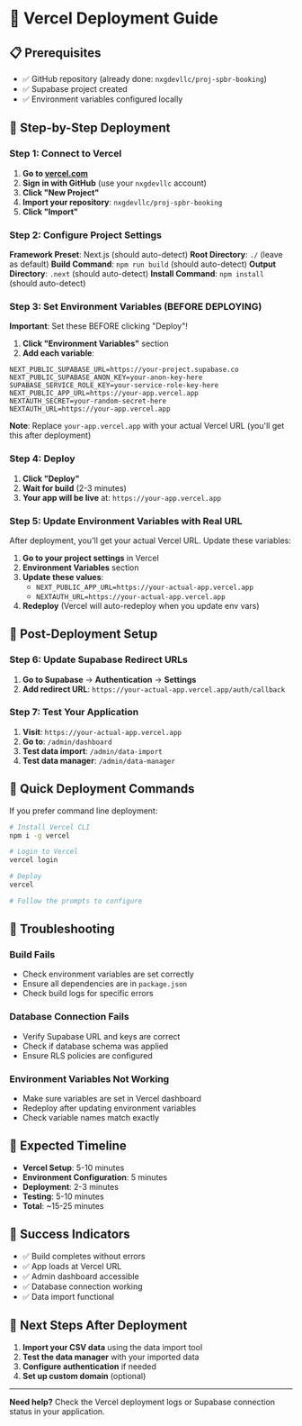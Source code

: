 # 🚀 Vercel Deployment Guide

## 📋 Prerequisites
- ✅ GitHub repository (already done: `nxgdevllc/proj-spbr-booking`)
- ✅ Supabase project created
- ✅ Environment variables configured locally

## 🔧 Step-by-Step Deployment

### **Step 1: Connect to Vercel**

1. **Go to [vercel.com](https://vercel.com)**
2. **Sign in with GitHub** (use your `nxgdevllc` account)
3. **Click "New Project"**
4. **Import your repository**: `nxgdevllc/proj-spbr-booking`
5. **Click "Import"**

### **Step 2: Configure Project Settings**

**Framework Preset**: Next.js (should auto-detect)
**Root Directory**: `./` (leave as default)
**Build Command**: `npm run build` (should auto-detect)
**Output Directory**: `.next` (should auto-detect)
**Install Command**: `npm install` (should auto-detect)

### **Step 3: Set Environment Variables (BEFORE DEPLOYING)**

**Important**: Set these BEFORE clicking "Deploy"!

1. **Click "Environment Variables"** section
2. **Add each variable**:

```
NEXT_PUBLIC_SUPABASE_URL=https://your-project.supabase.co
NEXT_PUBLIC_SUPABASE_ANON_KEY=your-anon-key-here
SUPABASE_SERVICE_ROLE_KEY=your-service-role-key-here
NEXT_PUBLIC_APP_URL=https://your-app.vercel.app
NEXTAUTH_SECRET=your-random-secret-here
NEXTAUTH_URL=https://your-app.vercel.app
```

**Note**: Replace `your-app.vercel.app` with your actual Vercel URL (you'll get this after deployment)

### **Step 4: Deploy**

1. **Click "Deploy"**
2. **Wait for build** (2-3 minutes)
3. **Your app will be live** at: `https://your-app.vercel.app`

### **Step 5: Update Environment Variables with Real URL**

After deployment, you'll get your actual Vercel URL. Update these variables:

1. **Go to your project settings** in Vercel
2. **Environment Variables** section
3. **Update these values**:
   - `NEXT_PUBLIC_APP_URL=https://your-actual-app.vercel.app`
   - `NEXTAUTH_URL=https://your-actual-app.vercel.app`
4. **Redeploy** (Vercel will auto-redeploy when you update env vars)

## 🔗 Post-Deployment Setup

### **Step 6: Update Supabase Redirect URLs**

1. **Go to Supabase** → **Authentication** → **Settings**
2. **Add redirect URL**: `https://your-actual-app.vercel.app/auth/callback`

### **Step 7: Test Your Application**

1. **Visit**: `https://your-actual-app.vercel.app`
2. **Go to**: `/admin/dashboard`
3. **Test data import**: `/admin/data-import`
4. **Test data manager**: `/admin/data-manager`

## 🎯 Quick Deployment Commands

If you prefer command line deployment:

```bash
# Install Vercel CLI
npm i -g vercel

# Login to Vercel
vercel login

# Deploy
vercel

# Follow the prompts to configure
```

## 🔧 Troubleshooting

### **Build Fails**
- Check environment variables are set correctly
- Ensure all dependencies are in `package.json`
- Check build logs for specific errors

### **Database Connection Fails**
- Verify Supabase URL and keys are correct
- Check if database schema was applied
- Ensure RLS policies are configured

### **Environment Variables Not Working**
- Make sure variables are set in Vercel dashboard
- Redeploy after updating environment variables
- Check variable names match exactly

## 📱 Expected Timeline
- **Vercel Setup**: 5-10 minutes
- **Environment Configuration**: 5 minutes
- **Deployment**: 2-3 minutes
- **Testing**: 5-10 minutes
- **Total**: ~15-25 minutes

## 🎉 Success Indicators
- ✅ Build completes without errors
- ✅ App loads at Vercel URL
- ✅ Admin dashboard accessible
- ✅ Database connection working
- ✅ Data import functional

## 🔄 Next Steps After Deployment
1. **Import your CSV data** using the data import tool
2. **Test the data manager** with your imported data
3. **Configure authentication** if needed
4. **Set up custom domain** (optional)

---

**Need help?** Check the Vercel deployment logs or Supabase connection status in your application. 